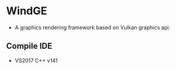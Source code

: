 # WindGE
* A graphics rendering framework based on Vulkan graphics api.

## Compile IDE
* VS2017 C++ v141
